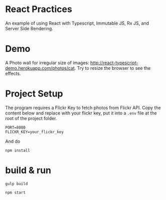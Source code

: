 # React Practices

An example of using React with Typescript, Immutable JS, Rx JS, and Server Side Rendering.

# Demo

A Photo wall for irregular size of images: http://react-typescript-demo.herokuapp.com/photos/cat.
Try to resize the browser to see the effects.

# Project Setup

The program requires a Flickr Key to fetch photos from Flickr API.
Copy the content below and replace with your flickr key, put it into a `.env` file at the root of the project folder.

```
PORT=8080
FLICKR_KEY=your_flickr_key
```

And do

```
npm install
```

# build & run

```
gulp build
```

```
npm start
```
